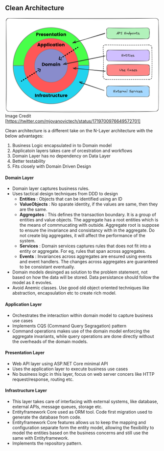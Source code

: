 ## Clean Architecture

![Architecture Diagram](Images/clean-architecture.png)
Image Credit [https://twitter.com/mjovanovictech/status/1719700976649572701]

Clean architecture is a different take on the N-Layer architecture with the below advantages:
1. Business Logic encapsulated in to Domain model
2. Applicatoin layers takes care of orcestration and workflows
3. Domain Layer has no dependency on Data Layer
4. Better testability
5. Fits closely with Domain Driven Design


#### Domain Layer
- Domain layer captures business rules.
- Uses tactical design techniques from DDD to design
  - **Entities** : Objects that can be identified using an ID
  - **ValueObjects** : No sparate identity, if the values are same, then they are the same.
  - **Aggregates** : This defines the transaction boundary. It is a group of entities and value objects. The aggregate has a root entities which is the means of commnucating with outside. Aggregate root is suppose to ensure the invariance and consistancy with in the aggregate. Do not create big aggregates, it will affect the performance of the system.
  - **Services** : Domain services captures rules that does not fit into a entity or aggregate. For eg, rules that span across aggregates.
  - **Events** : Invariances across aggregates are ensured using events and event handlers. The changes across aggregates are guaranteed to be consistant eventually.
- Domain models desinged as solution to the problem statement, not based on how the data will be stored. Data persistance should follow the model as it evovles.
- Avoid Anemic classes. Use good old object oriented techniques like abstraction, encapsulation etc to create rich model.

#### Application Layer
- Orchestrates the interaction within domain model to capture business use cases
- Implements CQS (Command Query Segragation) pattern
- Command operations makes use of the domain model enforcing the aggregate invariants,  while query operations are done directly without the overheads of the domain models.

#### Presentation Layer
- Web API layer using ASP.NET Core minimal API
- Uses the application layer to execute business use cases
- No business logic in this layer, focus on web server concers like HTTP request/response, routing etc.

#### Infrastructure Layer
- This layer takes care of interfacing with external systems, like database, external APIs, message queues, storage etc.
- Entityframework Core used as ORM tool. Code first migration used to generate the database from code.
- Entityframework Core features allows us to keep the mapping and configuration separate form the entity model, allowing the flexibility to model the entities based on the business concerns and still use the same with Entityframework.
- Implements the repository pattern.
